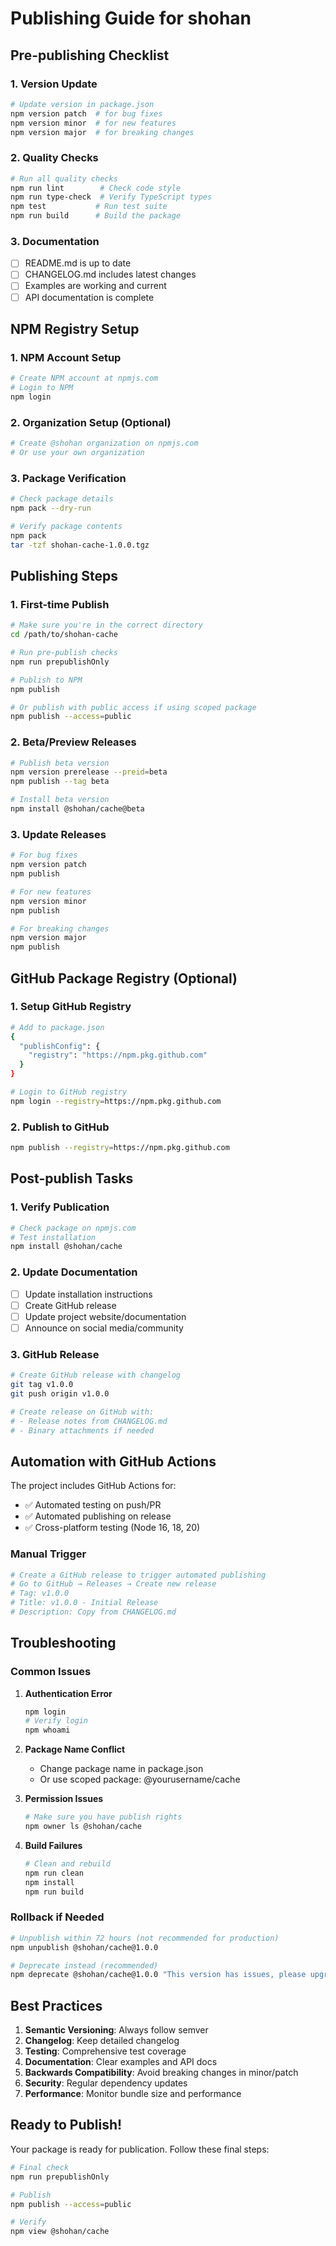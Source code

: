 # Publishing Guide for shohan

## Pre-publishing Checklist

### 1. Version Update
```bash
# Update version in package.json
npm version patch  # for bug fixes
npm version minor  # for new features
npm version major  # for breaking changes
```

### 2. Quality Checks
```bash
# Run all quality checks
npm run lint        # Check code style
npm run type-check  # Verify TypeScript types
npm test           # Run test suite
npm run build      # Build the package
```

### 3. Documentation
- [ ] README.md is up to date
- [ ] CHANGELOG.md includes latest changes
- [ ] Examples are working and current
- [ ] API documentation is complete

## NPM Registry Setup

### 1. NPM Account Setup
```bash
# Create NPM account at npmjs.com
# Login to NPM
npm login
```

### 2. Organization Setup (Optional)
```bash
# Create @shohan organization on npmjs.com
# Or use your own organization
```

### 3. Package Verification
```bash
# Check package details
npm pack --dry-run

# Verify package contents
npm pack
tar -tzf shohan-cache-1.0.0.tgz
```

## Publishing Steps

### 1. First-time Publish
```bash
# Make sure you're in the correct directory
cd /path/to/shohan-cache

# Run pre-publish checks
npm run prepublishOnly

# Publish to NPM
npm publish

# Or publish with public access if using scoped package
npm publish --access=public
```

### 2. Beta/Preview Releases
```bash
# Publish beta version
npm version prerelease --preid=beta
npm publish --tag beta

# Install beta version
npm install @shohan/cache@beta
```

### 3. Update Releases
```bash
# For bug fixes
npm version patch
npm publish

# For new features
npm version minor
npm publish

# For breaking changes
npm version major
npm publish
```

## GitHub Package Registry (Optional)

### 1. Setup GitHub Registry
```bash
# Add to package.json
{
  "publishConfig": {
    "registry": "https://npm.pkg.github.com"
  }
}

# Login to GitHub registry
npm login --registry=https://npm.pkg.github.com
```

### 2. Publish to GitHub
```bash
npm publish --registry=https://npm.pkg.github.com
```

## Post-publish Tasks

### 1. Verify Publication
```bash
# Check package on npmjs.com
# Test installation
npm install @shohan/cache
```

### 2. Update Documentation
- [ ] Update installation instructions
- [ ] Create GitHub release
- [ ] Update project website/documentation
- [ ] Announce on social media/community

### 3. GitHub Release
```bash
# Create GitHub release with changelog
git tag v1.0.0
git push origin v1.0.0

# Create release on GitHub with:
# - Release notes from CHANGELOG.md
# - Binary attachments if needed
```

## Automation with GitHub Actions

The project includes GitHub Actions for:
- ✅ Automated testing on push/PR
- ✅ Automated publishing on release
- ✅ Cross-platform testing (Node 16, 18, 20)

### Manual Trigger
```bash
# Create a GitHub release to trigger automated publishing
# Go to GitHub → Releases → Create new release
# Tag: v1.0.0
# Title: v1.0.0 - Initial Release
# Description: Copy from CHANGELOG.md
```

## Troubleshooting

### Common Issues
1. **Authentication Error**
   ```bash
   npm login
   # Verify login
   npm whoami
   ```

2. **Package Name Conflict**
   - Change package name in package.json
   - Or use scoped package: @yourusername/cache

3. **Permission Issues**
   ```bash
   # Make sure you have publish rights
   npm owner ls @shohan/cache
   ```

4. **Build Failures**
   ```bash
   # Clean and rebuild
   npm run clean
   npm install
   npm run build
   ```

### Rollback if Needed
```bash
# Unpublish within 72 hours (not recommended for production)
npm unpublish @shohan/cache@1.0.0

# Deprecate instead (recommended)
npm deprecate @shohan/cache@1.0.0 "This version has issues, please upgrade"
```

## Best Practices

1. **Semantic Versioning**: Always follow semver
2. **Changelog**: Keep detailed changelog
3. **Testing**: Comprehensive test coverage
4. **Documentation**: Clear examples and API docs
5. **Backwards Compatibility**: Avoid breaking changes in minor/patch
6. **Security**: Regular dependency updates
7. **Performance**: Monitor bundle size and performance

## Ready to Publish!

Your package is ready for publication. Follow these final steps:

```bash
# Final check
npm run prepublishOnly

# Publish
npm publish --access=public

# Verify
npm view @shohan/cache
```
